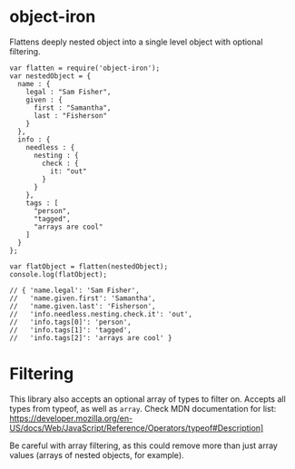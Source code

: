object-iron
===========

Flattens deeply nested object into a single level object with optional filtering.

    var flatten = require('object-iron');
    var nestedObject = {
      name : {
        legal : "Sam Fisher",
        given : {
          first : "Samantha",
          last : "Fisherson"
        }
      },
      info : {
        needless : {
          nesting : {
            check : {
              it: "out"
            }
          }
        },
        tags : [
          "person",
          "tagged",
          "arrays are cool"
        ]
      }
    };

    var flatObject = flatten(nestedObject);
    console.log(flatObject);

    // { 'name.legal': 'Sam Fisher',
    //   'name.given.first': 'Samantha',
    //   'name.given.last': 'Fisherson',
    //   'info.needless.nesting.check.it': 'out',
    //   'info.tags[0]': 'person',
    //   'info.tags[1]': 'tagged',
    //   'info.tags[2]': 'arrays are cool' }

# Filtering

This library also accepts an optional array of types to filter on.  Accepts all types from typeof, as well as `array`.  Check MDN documentation for list: https://developer.mozilla.org/en-US/docs/Web/JavaScript/Reference/Operators/typeof#Description]

Be careful with array filtering, as this could remove more than just array values (arrays of nested objects, for example).
